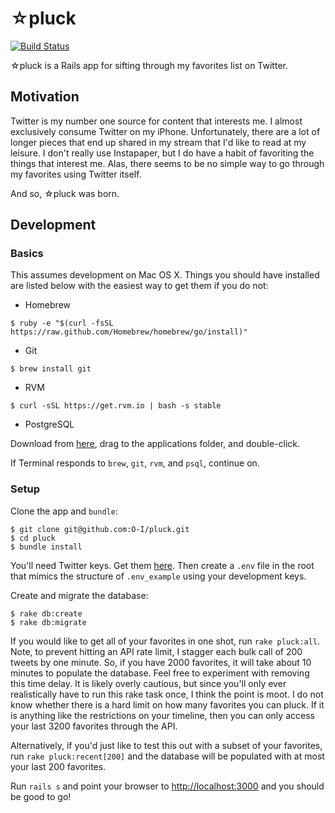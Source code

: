 # ☆pluck
[![Build Status](https://travis-ci.org/O-I/pluck.svg?branch=master)](https://travis-ci.org/O-I/pluck)

☆pluck is a Rails app for sifting through my favorites list on Twitter.

## Motivation

Twitter is my number one source for content that interests me. I almost exclusively consume Twitter on my iPhone. Unfortunately, there are a lot of longer pieces that end up shared in my stream that I'd like to read at my leisure. I don't really use Instapaper, but I do have a habit of favoriting the things that interest me. Alas, there seems to be no simple way to go through my favorites using Twitter itself.

And so, ☆pluck was born.

## Development

### Basics

This assumes development on Mac OS X. Things you should have installed are listed below with the easiest way to get them if you do not:

- Homebrew

`$ ruby -e "$(curl -fsSL https://raw.github.com/Homebrew/homebrew/go/install)"`

- Git

`$ brew install git`

- RVM

`$ curl -sSL https://get.rvm.io | bash -s stable`

- PostgreSQL

Download from [here](https://github.com/PostgresApp/PostgresApp/releases/download/9.3.4.2/Postgres-9.3.4.2.zip), drag to the applications folder, and double-click.

If Terminal responds to `brew`, `git`, `rvm`, and `psql`, continue on.

### Setup

Clone the app and `bundle`:

```
$ git clone git@github.com:O-I/pluck.git
$ cd pluck
$ bundle install
```

You'll need Twitter keys. Get them [here](https://dev.twitter.com). Then create a `.env` file in the root that mimics the structure of `.env_example` using your development keys.

Create and migrate the database:

```
$ rake db:create
$ rake db:migrate
```

If you would like to get all of your favorites in one shot, run `rake pluck:all`. Note, to prevent hitting an API rate limit, I stagger each bulk call of 200 tweets by one minute. So, if you have 2000 favorites, it will take about 10 minutes to populate the database. Feel free to experiment with removing this time delay. It is likely overly cautious, but since you'll only ever realistically have to run this rake task once, I think the point is moot. I do not know whether there is a hard limit on how many favorites you can pluck. If it is anything like the restrictions on your timeline, then you can only access your last 3200 favorites through the API.

Alternatively, if you'd just like to test this out with a subset of your favorites, run `rake pluck:recent[200]` and the database will be populated with at most your last 200 favorites.

Run `rails s` and point your browser to [http://localhost:3000](http://localhost:3000) and you should be good to go!